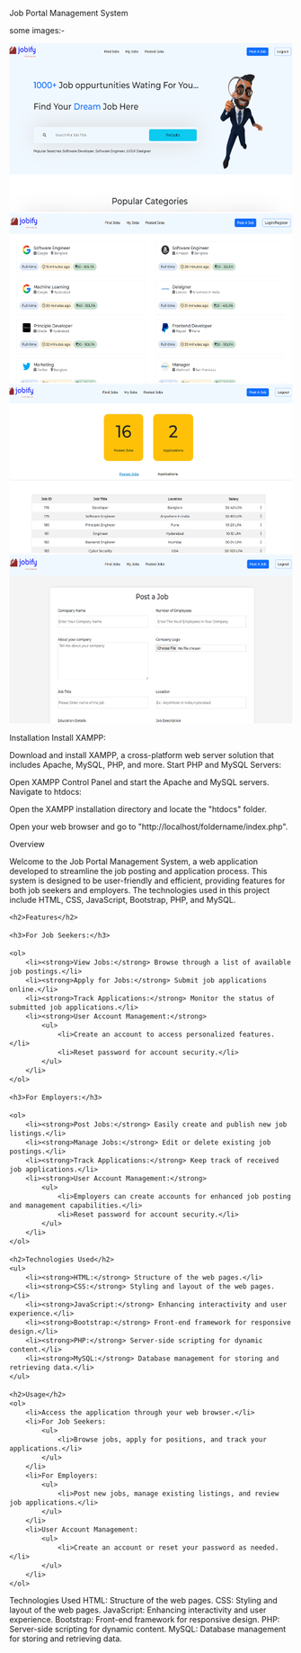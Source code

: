 Job Portal Management System

some images:-

<img src="./otherimages/image1.png" height="300">
<img src="./otherimages/image2.png" height="300">
<img src="./otherimages/image3.png" height="300">
<img src="./otherimages/image4.png" height="300">

Installation Install XAMPP:

Download and install XAMPP, a cross-platform web server solution that includes Apache, MySQL, PHP, and more.
Start PHP and MySQL Servers:

Open XAMPP Control Panel and start the Apache and MySQL servers.
Navigate to htdocs:

Open the XAMPP installation directory and locate the "htdocs" folder.

Open your web browser and go to "http://localhost/foldername/index.php".

Overview


Welcome to the Job Portal Management System, a web application developed to streamline the job posting and application process. This system is designed to be user-friendly and efficient, providing features for both job seekers and employers. The technologies used in this project include HTML, CSS, JavaScript, Bootstrap, PHP, and MySQL.



    <h2>Features</h2>

    <h3>For Job Seekers:</h3>

    <ol>
        <li><strong>View Jobs:</strong> Browse through a list of available job postings.</li>
        <li><strong>Apply for Jobs:</strong> Submit job applications online.</li>
        <li><strong>Track Applications:</strong> Monitor the status of submitted job applications.</li>
        <li><strong>User Account Management:</strong>
            <ul>
                <li>Create an account to access personalized features.</li>
                <li>Reset password for account security.</li>
            </ul>
        </li>
    </ol>

    <h3>For Employers:</h3>

    <ol>
        <li><strong>Post Jobs:</strong> Easily create and publish new job listings.</li>
        <li><strong>Manage Jobs:</strong> Edit or delete existing job postings.</li>
        <li><strong>Track Applications:</strong> Keep track of received job applications.</li>
        <li><strong>User Account Management:</strong>
            <ul>
                <li>Employers can create accounts for enhanced job posting and management capabilities.</li>
                <li>Reset password for account security.</li>
            </ul>
        </li>
    </ol>

    <h2>Technologies Used</h2>
    <ul>
        <li><strong>HTML:</strong> Structure of the web pages.</li>
        <li><strong>CSS:</strong> Styling and layout of the web pages.</li>
        <li><strong>JavaScript:</strong> Enhancing interactivity and user experience.</li>
        <li><strong>Bootstrap:</strong> Front-end framework for responsive design.</li>
        <li><strong>PHP:</strong> Server-side scripting for dynamic content.</li>
        <li><strong>MySQL:</strong> Database management for storing and retrieving data.</li>
    </ul>

    <h2>Usage</h2>
    <ol>
        <li>Access the application through your web browser.</li>
        <li>For Job Seekers:
            <ul>
                <li>Browse jobs, apply for positions, and track your applications.</li>
            </ul>
        </li>
        <li>For Employers:
            <ul>
                <li>Post new jobs, manage existing listings, and review job applications.</li>
            </ul>
        </li>
        <li>User Account Management:
            <ul>
                <li>Create an account or reset your password as needed.</li>
            </ul>
        </li>
    </ol>

Technologies Used
HTML: Structure of the web pages.
CSS: Styling and layout of the web pages.
JavaScript: Enhancing interactivity and user experience.
Bootstrap: Front-end framework for responsive design.
PHP: Server-side scripting for dynamic content.
MySQL: Database management for storing and retrieving data.
